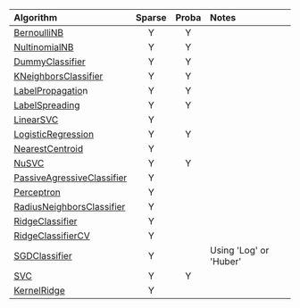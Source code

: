 | Algorithm | Sparse | Proba | Notes |
|:----------|:----------:|:----------:|:----------|
|[BernoulliNB](http://scikit-learn.org/stable/modules/generated/sklearn.naive_bayes.BernoulliNB.html)|Y|Y||
|[NultinomialNB]()|Y|Y||
|[DummyClassifier]()|Y|Y||
|[KNeighborsClassifier]()|Y|Y||
|[LabelPropagatio]()n|Y|Y||
|[LabelSpreading]()|Y|Y||
|[LinearSVC]()|Y|||
|[LogisticRegression]()|Y|Y||
|[NearestCentroid]()|Y|||
|[NuSVC]()|Y|Y||
|[PassiveAgressiveClassifier]()|Y|||
|[Perceptron]()|Y|||
|[RadiusNeighborsClassifier]()|Y|||
|[RidgeClassifier]()|Y|||
|[RidgeClassifierCV]()|Y|||
|[SGDClassifier]()|Y||Using 'Log' or 'Huber'|
|[SVC]()|Y|Y||
|[KernelRidge]()| Y |  ||
